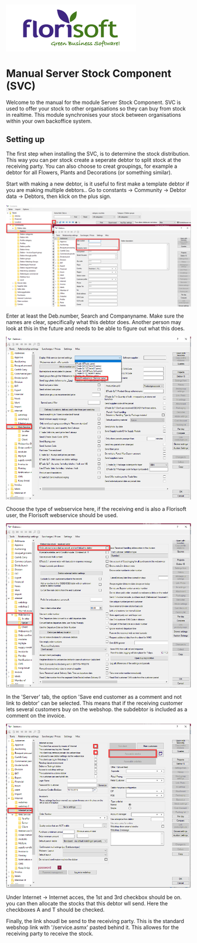 <img src="../../fslogo.png"/>

# Manual Server Stock Component (SVC)

Welcome to the manual for the module Server Stock Component. SVC is used to offer your stock to other organisations so they can buy from stock in realtime. This module synchronises your stock between organisations within your own backoffice system.

## Setting up
The first step when installing the SVC, is to determine the stock distribution.
This way you can per stock create a seperate debtor to split stock at the receiving party.
You can also choose to creat groupings, for example a debtor for all Flowers, Plants and Decorations (or something similar).

Start with making a new debtor, is it useful to first make a template debtor if you are making multiple debtors..
Go to constants -> Community -> Debtor data -> Debtors, then klick on the plus sign.

<img src =".Server voorraad component EN/media/image1.png"/>

Enter at least the Deb.number, Search and Companyname. Make sure the names are clear, specifically what this debtor does. Another person may look at this in the future and needs to be able to figure out what this does.

<img src =".Server voorraad component EN/media/image2.png"/>

Choose the type of webservice here, if the receiving end is also a Florisoft user, the Florisoft webservice should be used.

<img src =".Server voorraad component EN/media/image3.png"/>

In the 'Server' tab, the option 'Save end customer as a comment and not link to debtor' can be selected. This means that if the receiving customer lets several customers buy on the webshop. the subdebtor is included as a comment on the invoice.

<img src =".Server voorraad component EN/media/image4.png"/>

Under Internet -> Internet acces, the 1st and 3rd checkbox should be on. you can then allocate the stocks that this debtor wll send. Here the checkboxes A and T should be checked.

Finally, the link shoudl be send to the receiving party. This is the standard webshop link with '/service.asmx' pasted behind it. 
This allowes for the receiving party to receive the stock. 